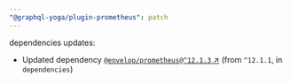 ```yaml
---
"@graphql-yoga/plugin-prometheus": patch
---
```

dependencies updates:
  - Updated dependency [`@envelop/prometheus@^12.1.3` ↗︎](https://www.npmjs.com/package/@envelop/prometheus/v/12.1.3) (from `^12.1.1`, in `dependencies`)
